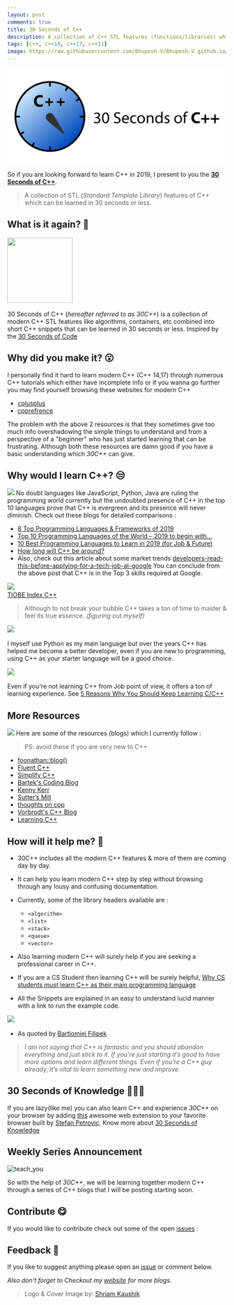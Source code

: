 ```yaml
---
layout: post
comments: true
title: 30 Seconds of C++
description: A collection of C++ STL features (functions/libraries) which can be learned in 30 seconds or less
tags: [c++, c++14, c++17, c++11]
image: https://raw.githubusercontent.com/Bhupesh-V/Bhupesh-V.github.io/master/images/blog5.png
---
```


![blog5](https://raw.githubusercontent.com/Bhupesh-V/Bhupesh-V.github.io/master/images/blog5.png)

So if you are looking forward to learn C++ in 2019, I present to you the [**30 Seconds of C++**](https://bhupeshv.me/30-seconds-of-cpp/).
> A collection of STL (_Standard Template Library_) features of C++ which can be learned in 30 seconds or less.

## What is it again? 🧐

<img src="https://drive.google.com/uc?export=view&id=1qq4wYPSdaADysDx5HiclE0vIHYBrJyzW" height="150px" width="150px">

30 Seconds of C++ (_hereafter referred to as 30C++_) is a collection of modern C++ STL features like algorithms, containers, etc combined into short C++ snippets that can be learned in 30 seconds or less.
Inspired by the [30 Seconds of Code](https://30secondsofcode.org/index)
 
## Why did you make it? 😮
I personally find it hard to learn modern C++ (C++ 14,17) through numerous C++  tutorials which either have incomplete info or if you wanna go further you may find yourself browsing these websites for modern C++

- [cplusplus](http://www.cplusplus.com/)
- [cpprefrence](https://en.cppreference.com/w/)

The problem with the above 2 resources is that they sometimes give too much info overshadowing the simple things to understand and from a perspective of a "beginner" who has just started learning that can be frustrating.
Although both these resources are damn good if you have a basic understanding which _30C++_ can give.
 
## Why would I learn C++? 😒
![](https://media.giphy.com/media/dcq6lQcUupmY8/giphy.gif)
No doubt languages like JavaScript, Python, Java are ruling the programming world currently but the undoubted presence of C++ in the top 10 languages prove that C++ is evergreen and its presence will never diminish.
Check out these blogs for detailed comparisons : 

- [8 Top Programming Languages & Frameworks of 2019](https://hackernoon.com/8-top-programming-languages-frameworks-of-2019-2f08d2d21a1)
- [Top 10 Programming Languages of the World – 2019 to begin with…](https://www.geeksforgeeks.org/top-10-programming-languages-of-the-world-2019-to-begin-with/)
- [10 Best Programming Languages to Learn in 2019 (for Job & Future)](https://hackr.io/blog/best-programming-languages-to-learn-2019-jobs-future)
- [How long will C++ be around?](https://www.quora.com/How-long-will-C-be-around/answer/Ken-Gregg?ch=2&share=382f722b&srid=3pq4g)
- Also, check out this article about some market trends [developers-read-this-before-applying-for-a-tech-job-at-google](https://dev.to/stetsenko_me/developers-read-this-before-applying-for-a-tech-job-at-google-38gn)
You can conclude from the above post that C++ is in the Top 3 skills required at Google.

<img src="https://drive.google.com/uc?export=view&id=1o9XQuan-syvE-krrghvh5-zmz4whgzNW">
<figcaption><a href="https://www.tiobe.com/tiobe-index/cplusplus/">TIOBE Index C++</a></figcaption>

> Although to not break your bubble C++ takes a ton of time to master & feel its true essence. _(figuring out myself)_

<a href="https://twitter.com/tartanllama/status/890591871877218304">
<img src="https://drive.google.com/uc?export=view&id=1_49k5CTCLSa7iCKaP2mSwoQm534EUfkB">
</a>

I myself use Python as my main language but over the years C++ has helped me become a better developer, even if you are new to programming, using C++ as your starter language will be a good choice.

<img src="https://drive.google.com/uc?export=view&id=1kGzgsIMgXDxCrZkWZaDe7Qb9HMbR33dJ">

Even if you're not learning C++ from Job point of view, it offers a ton of learning experience.
See [5 Reasons Why You Should Keep Learning C/C++](https://www.topcoder.com/blog/5-reasons-keep-learning-c/)

## More Resources
![](https://media.giphy.com/media/l3dj09hpsfuYkijDi/giphy.gif)
Here are some of the resources (blogs) which I currently follow :
> PS: avoid these if you are very new to C++

- [foonathan::blog()](https://foonathan.net/index.html)
- [Fluent C++](https://www.fluentcpp.com/)
- [Simplify C++](https://arne-mertz.de/)
- [Bartek's Coding Blog](https://www.bfilipek.com/?m=1)
- [Kenny Kerr](https://kennykerr.ca/articles/)
- [Sutter’s Mill](https://herbsutter.com/gotw/)
- [thoughts on cpp](https://thoughts-on-cpp.com/)
- [Vorbrodt's C++ Blog](https://vorbrodt.blog/)
- [Learning C++](https://blog.tartanllama.xyz/learning-cpp/)


## How will it help me? 🤔
- 30C++ includes all the modern C++ features & more of them are coming day by day.
- It can help you learn modern C++ step by step without browsing through any lousy and confusing documentation.
- Currently, some of the library headers available are : 
  - `<algorithm>`
  - `<list>`
  - `<stack>`
  - `<queue>`
  - `<vector>`

- Also learning modern C++ will surely help if you are seeking a professional career in C++. 
- If you are a CS Student then learning C++ will be surely helpful,        [Why CS students *must* learn C++ as their main programming language](https://medium.com/@vardanator/why-cs-students-must-learn-c-as-their-main-programming-language-6d3b4f8720bd)
- All the Snippets are explained in an easy to understand lucid manner with a link to run the example code.
<a href="https://github.com/Bhupesh-V/30-seconds-of-cpp/blob/master/algorithm.md/#none_of">
 <img src="https://drive.google.com/uc? 
 export=view&id=1l0z8a6MXOPs6PAH5SdeKBdJHJkmFw9qA">
</a>


- As quoted by [Bartlomiej Filipek](https://www.bfilipek.com/p/about.html)
 > _I am not saying that C++ is fantastic and you should abandon everything and just stick to it. If you’re just starting it’s good to have more options and learn different things. Even if you’re a C++ guy already, it’s vital to learn something new and improve._

## 30 Seconds of Knowledge 👨🏽‍💻
If you are lazy(like me) you can also learn C++ and experience _30C++_ on your browser by adding [this](https://chrome.google.com/webstore/detail/30-seconds-of-knowledge/mmgplondnjekobonklacmemikcnhklla?hl=en) awesome web extension to your favorite browser built by [Stefan Petrovic](https://github.com/petrovicstefanrs).
Know more about [30 Seconds of Knowledge](https://30secondsofknowledge.com/)

## Weekly Series Announcement
![teach_you](https://media.giphy.com/media/xUNd9Y19glbJjn82yI/giphy.gif)

So with the help of _30C++_, we will be learning together modern C++ through a series of C++ blogs that I will be posting starting soon.


## Contribute 😋
If you would like to contribute check out some of the open [issues](https://github.com/Bhupesh-V/30-seconds-of-cpp/issues?q=is%3Aopen+is%3Aissue) : 


## Feedback 🤗
If you like to suggest anything please open an [issue](https://github.com/Bhupesh-V/30-seconds-of-cpp/issues/new?assignees=&labels=suggestion%2C+feedback&template=suggestion-feedback.md&title=Suggestion%2FFeedback) or comment below.

_Also don't forget to Checkout my [website](http://bhupeshv.me/) for more blogs._

> Logo & Cover Image by: [Shriam Kaushik](https://github.com/shriamkaushik)